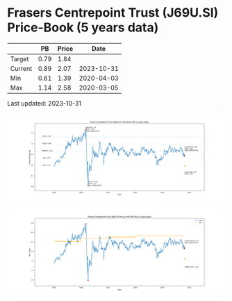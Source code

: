 # Frasers Centrepoint Trust (J69U.SI) Price-Book (5 years data)

|     | PB   | Price | Date       |
|-----|------|-------|------------|
| Target | 0.79 | 1.84  |  |
| Current | 0.89 | 2.07  | 2023-10-31 |
| Min | 0.61 | 1.39  | 2020-04-03 |
| Max | 1.14 | 2.58  | 2020-03-05 |

Last updated: 2023-10-31

![Plot of Price-Book ratio for Frasers Centrepoint Trust (J69U.SI)](J69U_pb_5.png)

![Plot of Price with NAV for Frasers Centrepoint Trust (J69U.SI)](J69U_price_nav_5.png)
